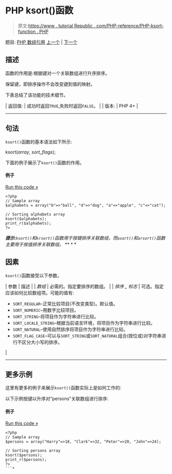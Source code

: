 # PHP ksort()函数

> 原文:[https://www . tutorial Republic . com/PHP-reference/PHP-ksort-function . PHP](https://www.tutorialrepublic.com/php-reference/php-ksort-function.php)

题目: [PHP 数组引用](php-array-functions.php) [上一个](php-krsort-function.php) | [下一个](php-list-function.php)

## 描述

函数的作用是:根据键对一个关联数组进行升序排序。

保留键，即排序操作不会改变键到值的映射。

下表总结了该功能的技术细节。

| 返回值: | 成功时返回`TRUE`,失败时返回`FALSE`。 |
| 版本: | PHP 4+ |

* * *

## 句法

`ksort()`函数的基本语法如下所示:

ksort(*array*, *sort_flags*);

下面的例子展示了`ksort()`函数的作用。

#### 例子

[Run this code »](../codelab.php?topic=php&file=sort-an-associative-array-by-key-in-ascending-order "Run this code to view the output")

```
<?php
// Sample array
$alphabets = array("b"=>"ball", "d"=>"dog", "a"=>"apple", "c"=>"cat");

// Sorting alphabets array
ksort($alphabets);
print_r($alphabets);
?>
```

 ***提示:**`ksort()`和`krsort()`函数用于按键排序关联数组，而`asort()`和`arsort()`函数主要用于按值排序关联数组。*  ** * *

## 因素

`ksort()`函数接受以下参数。

| 参数 | 描述 |
| *数组* | 必需的。指定要排序的数组。 |
| *排序 _ 标志* | 可选。指定应该如何比较数组项。可能的值有:

*   `SORT_REGULAR`–正常比较项目(不改变类型)。默认值。
*   `SORT_NUMERIC`–用数字比较项目。
*   `SORT_STRING`–将项目作为字符串进行比较。
*   `SORT_LOCALE_STRING`–根据当前语言环境，将项目作为字符串进行比较。
*   `SORT_NATURAL`–使用自然排序将项目作为字符串进行比较。
*   `SORT_FLAG_CASE`–可以与`SORT_STRING`或`SORT_NATURAL`组合(按位或)对字符串进行不区分大小写的排序。

 |

* * *

## 更多示例

这里有更多的例子来展示`ksort()`函数实际上是如何工作的:

以下示例按键以升序对“persons”关联数组进行排序:

#### 例子

[Run this code »](../codelab.php?topic=php&file=sort-an-array-by-key-maintaining-key-value-association "Run this code to view the output")

```
<?php
// Sample array
$persons = array("Harry"=>18, "Clark"=>32, "Peter"=>20, "John"=>24);

// Sorting persons array
ksort($persons);
print_r($persons);
?>
```*